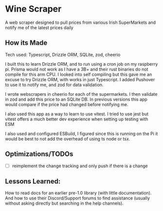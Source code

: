 # Wine Scraper

A web scraper designed to pull prices from various Irish SuperMarkets and notify me of the latest prices daily

## How its Made
Tech used: Typescript, Drizzle ORM, SQLite, zod, cheerio

I built this to learn Drizzle ORM, and to run using a cron job on my raspberry pi. Prisma would not work as I have a 3B+ and their rust binaries  do not compile for this arm CPU. I looked into self compiling but this gave me an excuse to try Drizzle ORM, with works in just Typescript. I added Pushover to use it to notify me, and zod for data validation.

I wrote webscrapers in cheerio for each of the supermarkets. I then validate in zod and add this price to an SQLite DB. In previous versions this app would compare if the price had changed before notifying me.

I also used this app as a way to learn to use vitest. I tried to use jest but vitest offers a much better dev experience when setting up testing with ESM

I also used and configured ESBuild, I figured since this is running on the Pi it would be best to not add the overhead of using ts node or tsx.

## Optimizations/TODOs
 - [ ] reimplement the change tracking and only push if there is a change

## Lessons Learned:

How to read docs for an earlier pre-1.0 library (with little documentation). And how to use their Discord/Support forums to find assistance (usually without asking directly but searching in the help channels).
